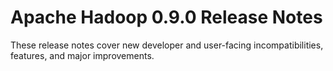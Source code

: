 # Apache Hadoop  0.9.0 Release Notes

These release notes cover new developer and user-facing incompatibilities, features, and major improvements.



